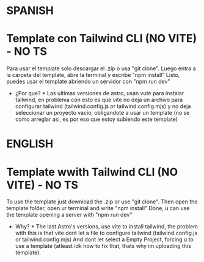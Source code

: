 

# SPANISH
# Template con Tailwind CLI (NO VITE) - NO TS

Para usar el template solo descargar el .zip o usa "git clone".
Luego entra a la carpeta del template, abre la terminal y escribe "npm install"
Listo, puedes usar el template abriendo un servidor con "npm run dev"

* ¿Por que? *
  Las ultimas versiones de astro, usan vute para instalar tailwind, en problema con esto
  es que vite no deja un archivo para configurar tailwind (tailwind.config.js or tailwind.config.mjs)
  y no deja seleccionar un proyecto vacio, obligandote a usar un template (no se como arreglar asi, es por eso que estoy subiendo este template)


# ENGLISH
# Template wwith Tailwind CLI (NO VITE) - NO TS

To use the template just download the .zip or use "git clone".
Then open the template folder, open ur terminal and write "npm install"
Done, u can use the template opening a server with "npm run dev"

* Why? *
  The last Astro's versions, use vite to install tailwind, the problem with this
  is that vite dont let a file to configure tailwind (tailwind.config.js or tailwind.config.mjs)
  And dont let select a Empty Project, forcing u to use a template (atleast idk how to fix that, thats why im uploading this template). 
